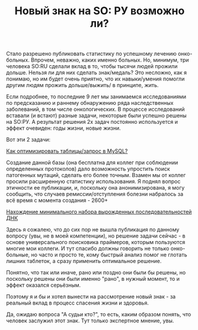 ﻿---
title: "Новый знак на SO: РУ возможно ли?"
se.owner.user_id: 242027
se.owner.display_name: "Viktor Tomilov"
se.owner.link: "https://ru.meta.stackoverflow.com/users/242027/viktor-tomilov"
se.link: "https://ru.meta.stackoverflow.com/questions/12820/%d0%9d%d0%be%d0%b2%d1%8b%d0%b9-%d0%b7%d0%bd%d0%b0%d0%ba-%d0%bd%d0%b0-so-%d0%a0%d0%a3-%d0%b2%d0%be%d0%b7%d0%bc%d0%be%d0%b6%d0%bd%d0%be-%d0%bb%d0%b8"
se.question_id: 12820
se.post_type: question
---
<p>Стало разрешено публиковать статистику по успешному лечению онко-больных. Впрочем, неважно, каких именно больных. Но, минимум, три человека SO:RU сделали вклад в то, чтобы тысячи людей прожили дольше. Нельзя ли для них сделать знак/медаль? Это несложно, как я понимаю, но им будет очень приятно, что их навыки/умения помогли другим людям прожить дольше/выжить/ в принципе, жить.</p>
<p>Если подробнее, то последние 9 лет мы занимаемся исследованиями по предсказанию и раннему обнаружению ряда наследственных заболеваний, в том числе онкологических. В процессе исследований вставали (и встают) разные задачи, некоторые были успешно решены на SO:РУ. А результат решения 2х задач постоянно используется и эффект очевиден: годы жизни, новые жизни.</p>
<p>Вот эти 2 задачи:</p>
<p><a href="https://ru.stackoverflow.com/questions/778781/">Как оптимизировать таблицы/запрос в MySQL?</a></p>
<p>Создание данной базы (она бесплатна для коллег при соблюдении определенных протоколов) дало возможность упростить поиск патогенных мутаций, сделать его более точным. Взамен мы от коллег просили расширенную статистику использования. Я поднял вопрос этичности ее публикации, и, поскольку она анонимизирована, я могу сообщить, что случаев ремиссии/отступления болезни набралось за всё время с момента создания - 2600+</p>
<p><a href="https://ru.stackoverflow.com/questions/1026989/">Нахождение минимального набора вырожденных последовательностей ДНК</a></p>
<p>Здесь я сожалею, что до сих пор не вышла публикация по данному вопросу (увы, не в моей компетенции), но решение задачи сейчас - в основе универсального поисковика праймеров, которым пользуются многие мои коллеги. И тут спасибо должны говорить не только онко-больные, но часто и просто те, кому быстрый анализ помог не глотать лишних таблеток, а сразу применить оптимальное решение.</p>
<p>Понятно, что так или иначе, рано или поздно они были бы решены, но поскольку решены они были именно &quot;рано&quot;, в нужный момент, то и эффект оказался серьёзным.</p>
<p>Поэтому я и бы и хотел вынести на рассмотрение новый знак - за реальный вклад в процесс спасения жизни и здоровья.</p>
<p>Да, ожидаю вопроса &quot;А судьи кто?&quot;, то есть, каким образом понять, что человек заслужил этот знак. Тут только экспертное мнение, увы.</p>
